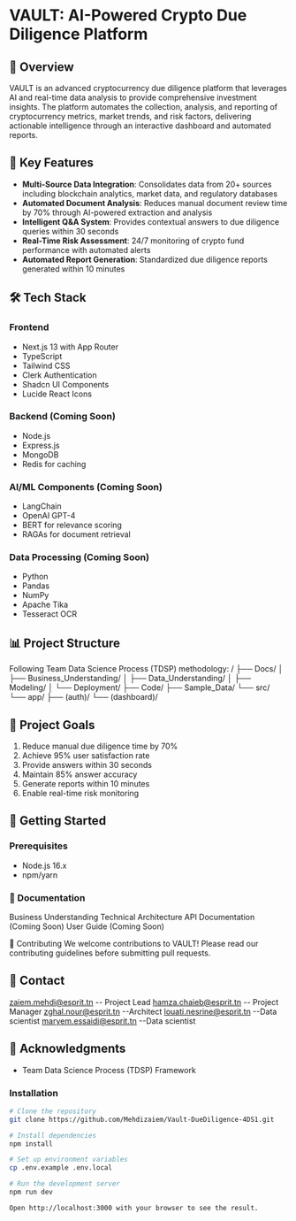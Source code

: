 # VAULT: AI-Powered Crypto Due Diligence Platform

## 🚀 Overview
VAULT is an advanced cryptocurrency due diligence platform that leverages AI and real-time data analysis to provide comprehensive investment insights. The platform automates the collection, analysis, and reporting of cryptocurrency metrics, market trends, and risk factors, delivering actionable intelligence through an interactive dashboard and automated reports.

## 🎯 Key Features
- **Multi-Source Data Integration**: Consolidates data from 20+ sources including blockchain analytics, market data, and regulatory databases
- **Automated Document Analysis**: Reduces manual document review time by 70% through AI-powered extraction and analysis
- **Intelligent Q&A System**: Provides contextual answers to due diligence queries within 30 seconds
- **Real-Time Risk Assessment**: 24/7 monitoring of crypto fund performance with automated alerts
- **Automated Report Generation**: Standardized due diligence reports generated within 10 minutes

## 🛠️ Tech Stack

### Frontend
- Next.js 13 with App Router
- TypeScript
- Tailwind CSS
- Clerk Authentication
- Shadcn UI Components
- Lucide React Icons

### Backend (Coming Soon)
- Node.js
- Express.js
- MongoDB
- Redis for caching

### AI/ML Components (Coming Soon)
- LangChain
- OpenAI GPT-4
- BERT for relevance scoring
- RAGAs for document retrieval

### Data Processing (Coming Soon)
- Python
- Pandas
- NumPy
- Apache Tika
- Tesseract OCR

## 📊 Project Structure
Following Team Data Science Process (TDSP) methodology:
/
├── Docs/
│   ├── Business_Understanding/
│   ├── Data_Understanding/
│   ├── Modeling/
│   └── Deployment/
├── Code/
├── Sample_Data/
└── src/
└── app/
├── (auth)/
└── (dashboard)/

## 🎯 Project Goals
1. Reduce manual due diligence time by 70%
2. Achieve 95% user satisfaction rate
3. Provide answers within 30 seconds
4. Maintain 85% answer accuracy
5. Generate reports within 10 minutes
6. Enable real-time risk monitoring

## 🚀 Getting Started

### Prerequisites
- Node.js 16.x
- npm/yarn
### 📝 Documentation

Business Understanding
Technical Architecture
API Documentation (Coming Soon)
User Guide (Coming Soon)

🤝 Contributing
We welcome contributions to VAULT! Please read our contributing guidelines before submitting pull requests.


## 📧 Contact
zaiem.mehdi@esprit.tn -- Project Lead
hamza.chaieb@esprit.tn -- Project Manager
zghal.nour@esprit.tn   --Architect
louati.nesrine@esprit.tn --Data scientist
maryem.essaidi@esprit.tn --Data scientist
## 🙏 Acknowledgments
- Team Data Science Process (TDSP) Framework


### Installation
```bash
# Clone the repository
git clone https://github.com/Mehdizaiem/Vault-DueDiligence-4DS1.git

# Install dependencies
npm install

# Set up environment variables
cp .env.example .env.local

# Run the development server
npm run dev

Open http://localhost:3000 with your browser to see the result.

